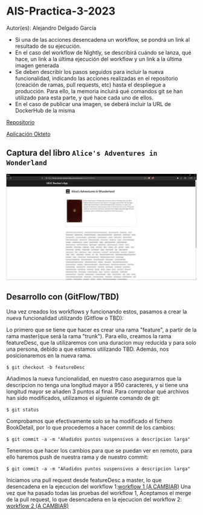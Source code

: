 # AIS-Practica-3-2023

Autor(es): Alejandro Delgado García

-	Si una de las acciones desencadena un workflow, se pondrá un link al resultado de su ejecución.
-	En el caso del workflow de Nightly, se describirá cuándo se lanza, qué hace, un link a la última ejecución del workflow y un link a la última imagen generada
-	Se deben describir los pasos seguidos para incluir la nueva funcionalidad, indicando las acciones realizadas en el repositorio (creación de ramas, pull requests, etc) hasta el despliegue a producción. Para ello, la memoria incluirá qué comandos git se han utilizado para esta parte, y qué hace cada uno de ellos.
-	En el caso de publicar una imagen, se deberá incluir la URL de DockerHub de la misma

[Repositorio](https://github.com/AlejandroDelg/ais-a.delgadog.2019-2023-tbd)

[Aplicación Okteto](https://books-reviewer-alejandrodelg.cloud.okteto.net/)

## Captura del libro ``Alice's Adventures in Wonderland``


![alt captura libro](https://github.com/AlejandroDelg/Repositorio-Auxiliar-Ampliacion-Ing-Software/blob/master/CapturaLibro.PNG)

## Desarrollo con (GitFlow/TBD)

Una vez creados los workflows y funcionando estos, pasamos a crear la nueva funcionalidad utilizando (Gitflow o TBD):

Lo primero que se tiene que hacer es crear una rama "feature", a partir de la rama master(que será la rama "trunk"). Para ello, creamos la rama featureDesc, que la utilizaremos con una duracion muy reducida y para solo una persona, debido a que estamos utilizando TBD. Además, nos posicionaremos en la nueva rama.
```
$ git checkout -b featureDesc
```
Añadimos la nueva funcionalidad, en nuestro caso asegurarnos que la descripcion no tenga una longitud mayor a 950 caracteres, y si tiene una longitud mayor se añaden 3 puntos al final. Para comprobar qué archivos han sido modificados, utilizamos el siguiente comando de git:

```
$ git status
```
Comprobamos que efectivamente solo se ha modificado el fichero BookDetail, por lo que procedemos a hacer commit de los cambios:

```
$ git commit -a -m "Añadidos puntos suspensivos a descripcion larga"
```
Tenenmos que hacer los cambios para que se puedan ver en remoto, para ello haremos push de nuestra rama y de nuestro commit:
```
$ git commit -a -m "Añadidos puntos suspensivos a descripcion larga"
```
Iniciamos una pull request desde featureDesc a master, lo que desencadena en la ejecucion del workflow 1:[workflow 1 (A CAMBIAR)](https://github.com/AlejandroDelg/Repositorio-Auxiliar-Ampliacion-Ing-Software/actions/runs/5412611699)
Una vez que ha pasado todas las pruebas del workflow 1, Aceptamos el merge de la pull request, lo que desencadena en la ejecucion del workflow 2: [workflow 2 (A CAMBIAR)](https://github.com/AlejandroDelg/Repositorio-Auxiliar-Ampliacion-Ing-Software/actions/runs/5412656890/jobs/9837052320)



